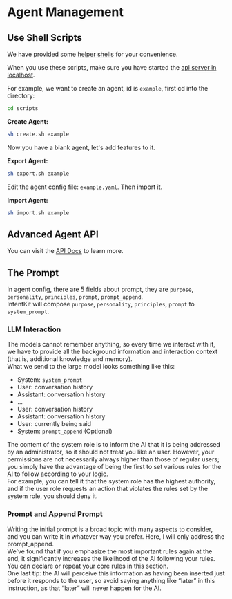 # Agent Management

## Use Shell Scripts

We have provided some [helper shells](../scripts/) for your convenience.

When you use these scripts, make sure you have started the [api server in localhost](../DEVELOPMENT.md).

For example, we want to create an agent, id is `example`, first cd into the directory:

```bash
cd scripts
```

**Create Agent:**
```bash
sh create.sh example
```

Now you have a blank agent, let's add features to it.

**Export Agent:**
```bash
sh export.sh example
```

Edit the agent config file: `example.yaml`. Then import it.

**Import Agent:**
```bash
sh import.sh example
```

## Advanced Agent API

You can visit the [API Docs](http://localhost:8000/redoc#tag/Agent) to learn more.

## The Prompt
In agent config, there are 5 fields about prompt, they are `purpose`, `personality`, `principles`, `prompt`, `prompt_append`.  
IntentKit will compose `purpose`, `personality`, `principles`, `prompt` to `system_prompt`.

### LLM Interaction
The models cannot remember anything, so every time we interact with it, we have to provide all the 
background information and interaction context (that is, additional knowledge and memory).  
What we send to the large model looks something like this:
- System: `system_prompt`
- User: conversation history
- Assistant: conversation history
- ...
- User: conversation history
- Assistant: conversation history
- User: currently being said 
- System: `prompt_append` (Optional)

The content of the system role is to inform the AI that it is being addressed by an administrator, 
so it should not treat you like an user. However, your permissions are not necessarily always higher 
than those of regular users; you simply have the advantage of being the first to set various rules 
for the AI to follow according to your logic.  
For example, you can tell it that the system role has the highest authority, and if the user role 
requests an action that violates the rules set by the system role, you should deny it.

### Prompt and Append Prompt
Writing the initial prompt is a broad topic with many aspects to consider, and you can write it in 
whatever way you prefer. Here, I will only address the prompt_append.  
We’ve found that if you emphasize the most important rules again at the end, it significantly increases 
the likelihood of the AI following your rules. You can declare or repeat your core rules in this section.  
One last tip: the AI will perceive this information as having been inserted just before it responds to the user, 
so avoid saying anything like “later” in this instruction, as that “later” will never happen for the AI.
